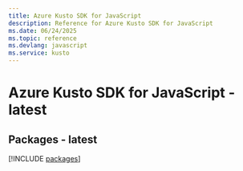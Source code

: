 ```yaml
---
title: Azure Kusto SDK for JavaScript
description: Reference for Azure Kusto SDK for JavaScript
ms.date: 06/24/2025
ms.topic: reference
ms.devlang: javascript
ms.service: kusto
---
```

# Azure Kusto SDK for JavaScript - latest
## Packages - latest
[!INCLUDE [packages](kusto-index.md)]